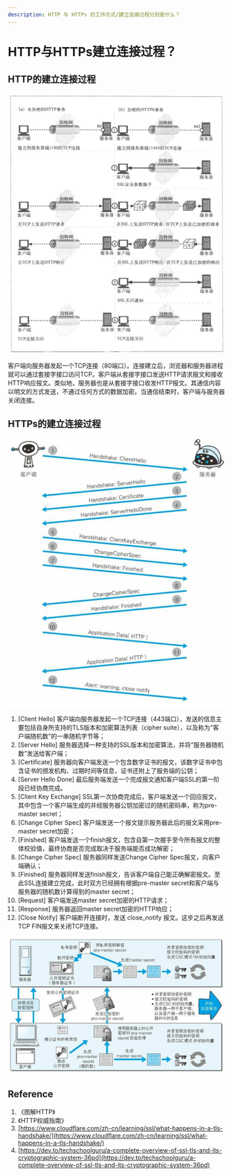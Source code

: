 ```yaml
---
description: HTTP 与 HTTPs 的工作方式/建立连接过程分别是什么？
---
```


# HTTP与HTTPs建立连接过程？

## HTTP的建立连接过程

![](../../.gitbook/assets/image%20%282%29.png)

客户端向服务器发起一个TCP连接（80端口）。连接建立后，浏览器和服务器进程就可以通过套接字接口访问TCP。客户端从套接字接口发送HTTP请求报文和接收HTTP响应报文。类似地，服务器也是从套接字接口收发HTTP报文。其通信内容以明文的方式发送，不通过任何方式的数据加密。当通信结束时，客户端与服务器关闭连接。

## HTTPs的建立连接过程

![](../../.gitbook/assets/image%20%284%29.png)

1. \[Client Hello\] 客户端向服务器发起一个TCP连接（443端口），发送的信息主要包括自身所支持的TLS版本和加密算法列表（cipher suite），以及称为“客户端随机数”的一串随机字节等；
2. \[Server Hello\] 服务器选择一种支持的SSL版本和加密算法，并将“服务器随机数”发送给客户端；
3. \[Certificate\] 服务器向客户端发送一个包含数字证书的报文，该数字证书中包含证书的颁发机构、过期时间等信息，证书还附上了服务端的公钥；
4. \[Server Hello Done\] 最后服务端发送一个完成报文通知客户端SSL的第一阶段已经协商完成。
5. \[Client Key Exchange\] SSL第一次协商完成后，客户端发送一个回应报文，其中包含一个客户端生成的并经服务器公钥加密过的随机密码串，称为pre-master secret；
6. \[Change Cipher Spec\] 客户端发送一个报文提示服务器此后的报文采用pre-master secret加密；
7. \[Finished\] 客户端发送一个finish报文，包含自第一次握手至今所有报文的整体校验值，最终协商是否完成取决于服务端能否成功解密；
8. \[Change Cipher Spec\] 服务器同样发送Change Cipher Spec报文，向客户端确认；
9. \[Finished\] 服务器同样发送finish报文，告诉客户端自己能正确解密报文。至此SSL连接建立完成，此时双方已经拥有根据pre-master secret和客户端与服务器的随机数计算得到的master secret；
10. \[Request\] 客户端发送master secret加密的HTTP请求；
11. \[Response\] 服务器返回master secret加密的HTTP响应；
12. \[Close Notify\] 客户端断开连接时，发送 close\_notify 报文。这步之后再发送TCP FIN报文来关闭TCP连接。

![](../../.gitbook/assets/image%20%2823%29.png)

## Reference

1. 《图解HTTP》
2. 《HTTP权威指南》
3. [https://www.cloudflare.com/zh-cn/learning/ssl/what-happens-in-a-tls-handshake/](https://www.cloudflare.com/zh-cn/learning/ssl/what-happens-in-a-tls-handshake/)
4. [https://dev.to/techschoolguru/a-complete-overview-of-ssl-tls-and-its-cryptographic-system-36pd](https://dev.to/techschoolguru/a-complete-overview-of-ssl-tls-and-its-cryptographic-system-36pd)

